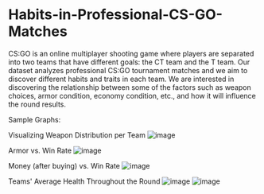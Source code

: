 # Habits-in-Professional-CS-GO-Matches
CS:GO is an online multiplayer shooting game where players are separated into two teams that have different goals: the CT team and the T team. Our dataset analyzes professional CS:GO tournament matches and we aim to discover different habits and traits in each team. We are interested in discovering the relationship between some of the factors such as weapon choices, armor condition, economy condition, etc., and how it will influence the round results.

Sample Graphs:

Visualizing Weapon Distribution per Team
![image](https://user-images.githubusercontent.com/67389462/192132720-8a00c63c-3caf-4779-91c6-1301e7e19bcf.png)

Armor vs. Win Rate
![image](https://user-images.githubusercontent.com/67389462/192132738-bd34ac19-63bd-400f-9146-99ec785b8984.png)

Money (after buying) vs. Win Rate
![image](https://user-images.githubusercontent.com/67389462/192132761-3309b8be-74fe-48b4-b800-a2f18f0879a8.png)

Teams' Average Health Throughout the Round
![image](https://user-images.githubusercontent.com/67389462/192132790-a933d085-7cc4-41d0-ad5a-dd458c1afade.png)
![image](https://user-images.githubusercontent.com/67389462/192132784-848fff62-e66e-4788-9d59-61f5c67c0015.png)

